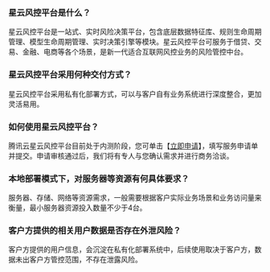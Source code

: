 ### 星云风控平台是什么？
星云风控平台是一站式、实时风险决策平台，包含底层数据特征库、规则生命周期管理、模型生命周期管理、实时决策引擎等模块。星云风控平台可服务于借贷、交易、金融、电商等各个场景，是新一代适合互联网风控业务的风险管控中台。

### 星云风控平台采用何种交付方式？
星云风控平台采用私有化部署方式，可以与客户自有业务系统进行深度整合，更加灵活易用。

### 如何使用星云风控平台？
腾讯云星云风控平台目前处于内测阶段，您可单击【[立即申请](https://url.cn/5nishFg)】，填写服务申请单并提交。申请审核通过后，我们将有专人与您确认需求并进行商务洽谈。

### 本地部署模式下，对服务器等资源有何具体要求？
服务器、存储、网络等资源需求，一般需要根据客户实际业务场景和业务访问量来衡量，最小服务器资源投入数量不少于4台。

### 客户方提供的相关用户数据是否存在外泄风险？
客户方提供的用户信息，会沉淀在私有化部署系统中，后续使用取决于客户方，数据未出客户方管控范围，不存在泄露风险。